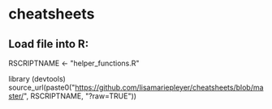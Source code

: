 # cheatsheets

## Load file into R:

RSCRIPTNAME <- "helper_functions.R"

library (devtools)
source_url(paste0("https://github.com/lisamariepleyer/cheatsheets/blob/master/", RSCRIPTNAME, "?raw=TRUE"))

